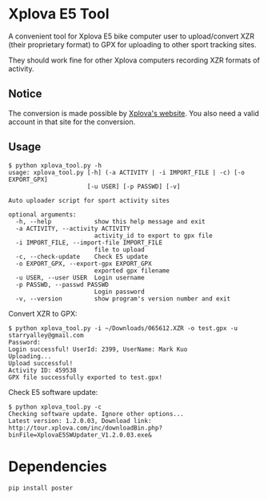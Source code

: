 # Xplova E5 Tool

A convenient tool for Xplova E5 bike computer user to upload/convert XZR (their proprietary format) to GPX for uploading to other sport tracking sites. 

They should work fine for other Xplova computers recording XZR formats of activity.

## Notice

The conversion is made possible by [Xplova's website](http://tour.xplova.com/). You also need a valid account in that site for the conversion.

## Usage

```
$ python xplova_tool.py -h
usage: xplova_tool.py [-h] (-a ACTIVITY | -i IMPORT_FILE | -c) [-o EXPORT_GPX]
                      [-u USER] [-p PASSWD] [-v]

Auto uploader script for sport activity sites

optional arguments:
  -h, --help            show this help message and exit
  -a ACTIVITY, --activity ACTIVITY
                        activity_id to export to gpx file
  -i IMPORT_FILE, --import-file IMPORT_FILE
                        file to upload
  -c, --check-update    Check E5 update
  -o EXPORT_GPX, --export-gpx EXPORT_GPX
                        exported gpx filename
  -u USER, --user USER  Login username
  -p PASSWD, --passwd PASSWD
                        Login password
  -v, --version         show program's version number and exit
```


Convert XZR to GPX:

```
$ python xplova_tool.py -i ~/Downloads/065612.XZR -o test.gpx -u starryalley@gmail.com
Password:
Login successful! UserId: 2399, UserName: Mark Kuo
Uploading...
Upload successful!
Activity ID: 459538
GPX file successfully exported to test.gpx!
```


Check E5 software update:

```
$ python xplova_tool.py -c
Checking software update. Ignore other options...
Latest version: 1.2.0.03, Download link: http://tour.xplova.com/inc/downloadBin.php?binFile=XplovaE5SWUpdater_V1.2.0.03.exe&
```

# Dependencies

```pip install poster```
